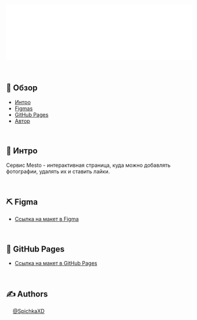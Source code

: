 <p align="center">
   <img weight=150px height=150px src="src/images/logo.svg" alt="Project logo"></a>
</p>

&ensp;

## 📝 Обзор

- [Интро](#about)
- [Figmas](#usedtechnologies)
- [GitHub Pages](#GitHubPages)
- [Автор](#authors)

&ensp;

## 🧐 Интро <a name = "about"></a>
Сервис Mesto - интерактивная страница, куда можно добавлять фотографии, удалять их и ставить лайки.

&ensp;

## ⛏️ Figma <a name = "#usedtechnologies"></a>

* [Ссылка на макет в Figma](https://www.figma.com/file/2cn9N9jSkmxD84oJik7xL7/JavaScript.-Sprint-4?node-id=0%3A1)

&ensp;

## 🔧 GitHub Pages <a name = "GitHubPages"></a>

* [ Ссылка на макет в GitHub Pages](https://spichkaxd.github.io/mesto/)

&ensp;

## ✍️ Authors <a name = "authors"></a>
&ensp; &ensp;[@SpichkaXD](https://github.com/SpichkaXD)


